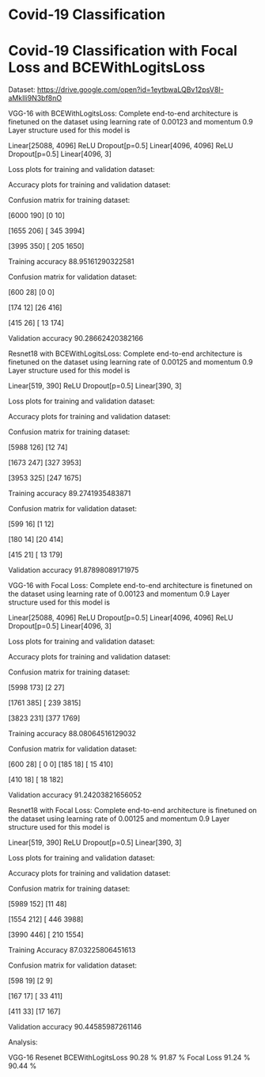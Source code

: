 # Covid-19 Classification

# Covid-19 Classification with Focal Loss and BCEWithLogitsLoss

Dataset: https://drive.google.com/open?id=1eytbwaLQBv12psV8I-aMkIli9N3bf8nO

VGG-16 with BCEWithLogitsLoss:
Complete end-to-end architecture is finetuned on the dataset using learning rate of 0.00123 and momentum 0.9
Layer structure used for this model is

Linear[25088, 4096]
ReLU
Dropout[p=0.5]
Linear[4096, 4096]
ReLU
Dropout[p=0.5]
Linear[4096, 3]

Loss plots for training and validation dataset:
 







Accuracy plots for training and validation dataset:

Confusion matrix for training dataset:

[6000  190]
[0          10]

[1655  206]
[ 345 3994]

[3995  350]
[ 205 1650]

Training accuracy 88.95161290322581

Confusion matrix for validation dataset:

[600  28]
[0        0]

[174  12]
[26  416]

[415  26]
[ 13 174]

Validation accuracy 90.28662420382166





Resnet18 with BCEWithLogitsLoss:
Complete end-to-end architecture is finetuned on the dataset using learning rate of 0.00125 and momentum 0.9
Layer structure used for this model is

Linear[519, 390]
ReLU
Dropout[p=0.5]
Linear[390, 3]

Loss plots for training and validation dataset:



Accuracy plots for training and validation dataset:



Confusion matrix for training dataset:

[5988  126]
[12        74]

[1673  247]
[327  3953]

[3953  325]
[247  1675]

Training accuracy 89.2741935483871

Confusion matrix for validation dataset:

[599  16]
[1      12]

[180  14]
[20  414]

[415  21]
[ 13 179]

Validation accuracy 91.87898089171975

VGG-16 with Focal Loss:
Complete end-to-end architecture is finetuned on the dataset using learning rate of 0.00123 and momentum 0.9
Layer structure used for this model is

Linear[25088, 4096]
ReLU
Dropout[p=0.5]
Linear[4096, 4096]
ReLU
Dropout[p=0.5]
Linear[4096, 3]







Loss plots for training and validation dataset:
 

Accuracy plots for training and validation dataset:

Confusion matrix for training dataset:

[5998  173]
[2          27]

[1761  385]
[ 239 3815]

[3823  231]
[377  1769]

Training accuracy 88.08064516129032

Confusion matrix for validation dataset:

[600  28]
[  0      0]
[185  18]
[ 15 410]

[410  18]
[ 18 182]

Validation accuracy 91.24203821656052

Resnet18 with Focal Loss:
Complete end-to-end architecture is finetuned on the dataset using learning rate of 0.00125 and momentum 0.9
Layer structure used for this model is

Linear[519, 390]
ReLU
Dropout[p=0.5]
Linear[390, 3]

Loss plots for training and validation dataset:












Accuracy plots for training and validation dataset:



Confusion matrix for training dataset:

[5989  152]
[11        48]

[1554  212]
[ 446 3988]

[3990  446]
[ 210 1554]

Training Accuracy 87.03225806451613

Confusion matrix for validation dataset:

[598  19]
[2        9]

[167  17]
[ 33 411]

[411  33]
[17  167]

Validation accuracy 90.44585987261146

Analysis:



VGG-16
Resenet
BCEWithLogitsLoss
90.28 %
91.87 %
Focal Loss
91.24 %
90.44 %

